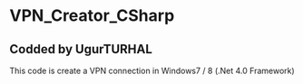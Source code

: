 VPN_Creator_CSharp
==================
## Codded by UgurTURHAL ##

This code is create a VPN connection in Windows7 / 8 (.Net 4.0 Framework)
